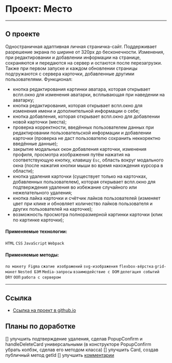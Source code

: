 # Проект: Место

---
## О проекте

Одностраничная адаптивная личная страничка-сайт. Поддерживает разрешение экрана по ширине от 320px до бесконечности.
Изменения, при редактировании и добавлении информации на странице, сохраняются и передаются на сервер и остаются после перезагрузки.
Также при первом запуске и каждом обновлении страницы подгружаются с сервера карточки, добавленные другими пользователями.
 Функционал:
 * кнопка редактирования картинки аватара, которая открывает вспл.окно для изменения аватарки, всплывающая при наведении на аватарку;
 * кнопка редактирования, которая открывает вспл.окно для изменения имени и дополнительной информации о себе;
 * кнопка добавления, которая открывает вспл.окно для добавлении новой карточки (места);
 * проверка корректности, введённых пользователем данных при редактировании пользовательской информации и добавлении карточки (проверка не даст пользователю сохранить неккоректно введённые данные);
 * закрытие модальных окон добавления карточки, изменения профиля, просмотра изображения путём нажатия на соответствующую кнопку, клавишу `Esc`, область вокруг модального окна (после нажатия кнопки мыши во время нахождения курсора в области);
 * кнопка удаления карточки (существует только на карточках, добавленных пользователем), которая открывает вспл.окно для подтверждения удаления во избежание случайного или нежелательного удаления;
 * кнопка лайка карточки и счётчик лайков пользователей (изменяет цвет при клике и обновляет количество лайков пользователя и других пользователей на карточке);
 * возможность просмотра полноразмерной картинки карточки (клик по картинке карточки);

#### Применяемые технологии:
`HTML` `CSS` `JavaScript` `Webpack`

#### Применяемые методы:
 `по макету Figma` `сжатие изображений` `svg-изображения` `flexbox-вёрстка` `grid-макет` `Nested БЭМ` `Media-запросы` `взаимодействие с DOM` `делегация событий` `DRY` `ООП`
 `работа с сервером`

---

## **Ссылка**

* [Ссылка на проект в github.io](https://azar-pav.github.io/mesto/)

## Планы по доработке

[] улучшить подтверждение удаления, сделав PopupConfirm и handleDeleteCard универсальными (в конструкторе PopupConfirm убрать колбэк, сделав его методом класса)
[] улучшить Card, создав публичный метод getId
[] улучшить [комментарии](https://jsdoc.app/about-getting-started.html)


